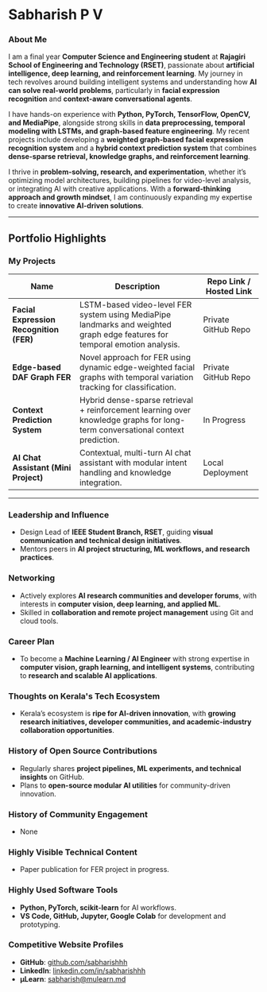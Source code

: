 # **Sabharish P V**

### **About Me**

I am a final year **Computer Science and Engineering student** at **Rajagiri School of Engineering and Technology (RSET)**, passionate about **artificial intelligence, deep learning, and reinforcement learning**. My journey in tech revolves around building intelligent systems and understanding how **AI can solve real-world problems**, particularly in **facial expression recognition** and **context-aware conversational agents**.

I have hands-on experience with **Python, PyTorch, TensorFlow, OpenCV, and MediaPipe**, alongside strong skills in **data preprocessing, temporal modeling with LSTMs, and graph-based feature engineering**. My recent projects include developing a **weighted graph-based facial expression recognition system** and a **hybrid context prediction system** that combines **dense-sparse retrieval, knowledge graphs, and reinforcement learning**.

I thrive in **problem-solving, research, and experimentation**, whether it’s optimizing model architectures, building pipelines for video-level analysis, or integrating AI with creative applications. With a **forward-thinking approach and growth mindset**, I am continuously expanding my expertise to create **innovative AI-driven solutions**.

---

## **Portfolio Highlights**

### **My Projects**

| **Name**                                 | **Description**                                                                                                         | **Repo Link / Hosted Link**                                   |
|------------------------------------------|-------------------------------------------------------------------------------------------------------------------------|---------------------------------------------------------------|
| **Facial Expression Recognition (FER)**  | LSTM-based video-level FER system using MediaPipe landmarks and weighted graph edge features for temporal emotion analysis. | Private GitHub Repo                                           |
| **Edge-based DAF Graph FER**             | Novel approach for FER using dynamic edge-weighted facial graphs with temporal variation tracking for classification.      | Private GitHub Repo                                           |
| **Context Prediction System**            | Hybrid dense-sparse retrieval + reinforcement learning over knowledge graphs for long-term conversational context prediction. | In Progress                                                  |
| **AI Chat Assistant (Mini Project)**     | Contextual, multi-turn AI chat assistant with modular intent handling and knowledge integration.                         | Local Deployment                                             |

---

### **Leadership and Influence**

- Design Lead of **IEEE Student Branch, RSET**, guiding **visual communication and technical design initiatives**.  
- Mentors peers in **AI project structuring, ML workflows, and research practices**.

### **Networking**

- Actively explores **AI research communities and developer forums**, with interests in **computer vision, deep learning, and applied ML**.  
- Skilled in **collaboration and remote project management** using Git and cloud tools.

### **Career Plan**

- To become a **Machine Learning / AI Engineer** with strong expertise in **computer vision, graph learning, and intelligent systems**, contributing to **research and scalable AI applications**.

### **Thoughts on Kerala's Tech Ecosystem**

- Kerala’s ecosystem is **ripe for AI-driven innovation**, with **growing research initiatives, developer communities, and academic-industry collaboration opportunities**.

### **History of Open Source Contributions**

- Regularly shares **project pipelines, ML experiments, and technical insights** on GitHub.  
- Plans to **open-source modular AI utilities** for community-driven innovation.

### **History of Community Engagement**

- None

### **Highly Visible Technical Content**

- Paper publication for FER project in progress. 

### **Highly Used Software Tools**

- **Python, PyTorch, scikit-learn** for AI workflows.  
- **VS Code, GitHub, Jupyter, Google Colab** for development and prototyping.

### **Competitive Website Profiles**

- **GitHub**: [github.com/sabharishhh](#)  
- **LinkedIn**: [linkedin.com/in/sabharishhh](#)  
- **µLearn**: [sabharish@mulearn.md](./profiles/sabharish@mulearn.md)
